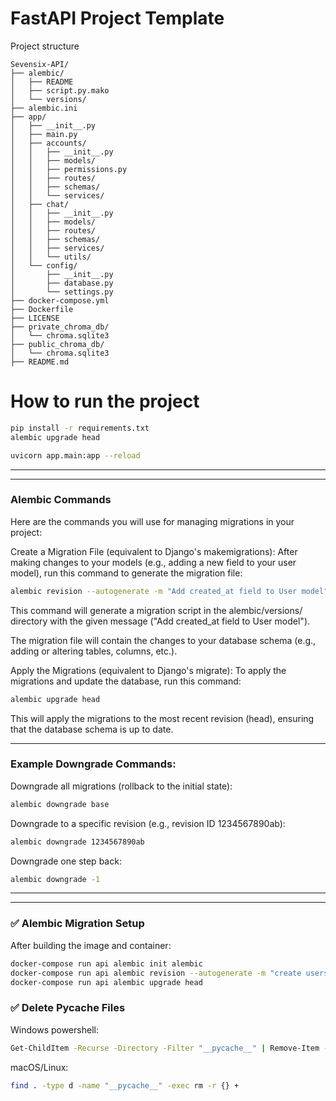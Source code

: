 # FastAPI Project Template 


Project structure
```
Sevensix-API/
├── alembic/
│   ├── README
│   ├── script.py.mako
│   └── versions/
├── alembic.ini
├── app/
│   ├── __init__.py
│   ├── main.py
│   ├── accounts/
│   │   ├── __init__.py
│   │   ├── models/
│   │   ├── permissions.py
│   │   ├── routes/
│   │   ├── schemas/
│   │   └── services/
│   ├── chat/
│   │   ├── __init__.py
│   │   ├── models/
│   │   ├── routes/
│   │   ├── schemas/
│   │   ├── services/
│   │   └── utils/
│   └── config/
│       ├── __init__.py
│       ├── database.py
│       └── settings.py
├── docker-compose.yml
├── Dockerfile
├── LICENSE
├── private_chroma_db/
│   └── chroma.sqlite3
├── public_chroma_db/
│   └── chroma.sqlite3
├── README.md
```

# How to run the project

```bash
pip install -r requirements.txt
alembic upgrade head

```
```bash
uvicorn app.main:app --reload
```

<hr>
<hr>

### Alembic Commands
Here are the commands you will use for managing migrations in your project:

Create a Migration File (equivalent to Django's makemigrations): After making changes to your models (e.g., adding a new field to your user model), run this command to generate the migration file:
```bash
alembic revision --autogenerate -m "Add created_at field to User model"
```

This command will generate a migration script in the alembic/versions/ directory with the given message ("Add created_at field to User model").

The migration file will contain the changes to your database schema (e.g., adding or altering tables, columns, etc.).

Apply the Migrations (equivalent to Django's migrate): To apply the migrations and update the database, run this command:

```bash
alembic upgrade head
```
This will apply the migrations to the most recent revision (head), ensuring that the database schema is up to date.

<hr>

### Example Downgrade Commands:
Downgrade all migrations (rollback to the initial state):

```bash
alembic downgrade base
```
Downgrade to a specific revision (e.g., revision ID 1234567890ab):
```bash
alembic downgrade 1234567890ab
```

Downgrade one step back:
```bash
alembic downgrade -1
```
<hr>
<hr>


### ✅ Alembic Migration Setup
After building the image and container:

```bash
docker-compose run api alembic init alembic
docker-compose run api alembic revision --autogenerate -m "create users table"
docker-compose run api alembic upgrade head
```

### ✅ Delete Pycache Files
Windows powershell: 

```bash
Get-ChildItem -Recurse -Directory -Filter "__pycache__" | Remove-Item -Recurse -Force
```
macOS/Linux: 
```bash
find . -type d -name "__pycache__" -exec rm -r {} +
```